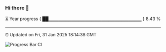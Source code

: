 ### Hi there 👋

⏳ Year progress { ██▁▁▁▁▁▁▁▁▁▁▁▁▁▁▁▁▁▁▁▁▁▁▁▁▁▁▁▁ } 8.43 %

---

⏰ Updated on Fri, 31 Jan 2025 18:14:38 GMT

![Progress Bar CI](https://github.com/code-lakshay/GitHub-Actions-Demo/workflows/Progress%20Bar%20CI/badge.svg)
